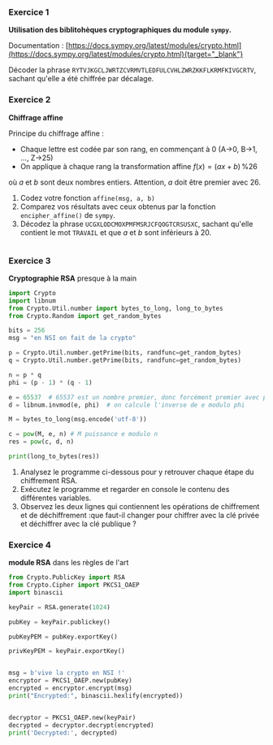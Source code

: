 ### Exercice 1

**Utilisation des biblitohèques cryptographiques du module ```sympy```.**


Documentation : [https://docs.sympy.org/latest/modules/crypto.html](https://docs.sympy.org/latest/modules/crypto.html){target="_blank"}

Décoder la phrase ```RYTVJKGCLJWRTZCVRMVTLEDFULCVHLZWRZKKFLKRMFKIVGCRTV```, sachant qu'elle a été chiffrée par décalage.


### Exercice 2
**Chiffrage affine**

Principe du chiffrage affine :

- Chaque lettre est codée par son rang, en commençant à 0 (A->0, B->1, ..., Z->25)
- On applique à chaque rang la transformation affine 
$f(x) = (ax+b)\, \%26$

où $a$ et $b$ sont deux nombres entiers. Attention, *a* doit être premier avec 26.

1. Codez votre fonction ```affine(msg, a, b)```
2. Comparez vos résultats avec ceux obtenus par la fonction ```encipher_affine()``` de ```sympy```.
3. Décodez la phrase ```UCGXLODCMOXPMFMSRJCFQOGTCRSUSXC```, sachant qu'elle contient le mot ```TRAVAIL``` et que $a$ et $b$ sont inférieurs à 20.


```python

```

### Exercice 3
**Cryptographie RSA** presque à la main



```python
import Crypto
import libnum
from Crypto.Util.number import bytes_to_long, long_to_bytes
from Crypto.Random import get_random_bytes 

bits = 256
msg = "en NSI on fait de la crypto"

p = Crypto.Util.number.getPrime(bits, randfunc=get_random_bytes)
q = Crypto.Util.number.getPrime(bits, randfunc=get_random_bytes)

n = p * q
phi = (p - 1) * (q - 1)

e = 65537  # 65537 est un nombre premier, donc forcément premier avec phi
d = libnum.invmod(e, phi)  # on calcule l'inverse de e modulo phi

M = bytes_to_long(msg.encode('utf-8'))

c = pow(M, e, n) # M puissance e modulo n
res = pow(c, d, n)

print(long_to_bytes(res))


```

1. Analysez le programme ci-dessous pour y retrouver chaque étape du chiffrement RSA.
2. Exécutez le programme et regarder en console le contenu des différentes variables.
3. Observez les deux lignes qui contiennent les opérations de chiffrement et de déchiffrement :que faut-il changer pour chiffrer avec la clé privée et déchiffrer avec la clé publique ?

### Exercice 4
**module RSA** dans les règles de l'art



```python
from Crypto.PublicKey import RSA
from Crypto.Cipher import PKCS1_OAEP
import binascii

keyPair = RSA.generate(1024)

pubKey = keyPair.publickey()

pubKeyPEM = pubKey.exportKey()

privKeyPEM = keyPair.exportKey()


msg = b'vive la crypto en NSI !'
encryptor = PKCS1_OAEP.new(pubKey)
encrypted = encryptor.encrypt(msg)
print("Encrypted:", binascii.hexlify(encrypted))


decryptor = PKCS1_OAEP.new(keyPair)
decrypted = decryptor.decrypt(encrypted)
print('Decrypted:', decrypted)
```

